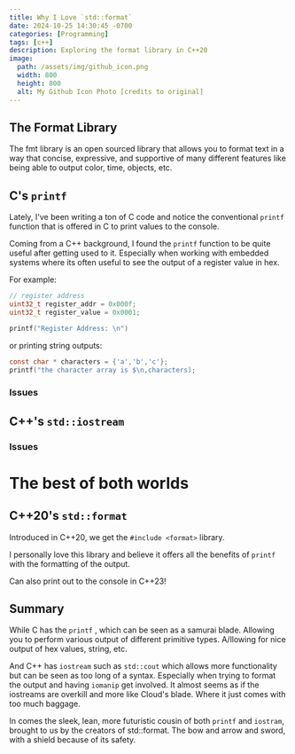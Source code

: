 ```yaml
---
title: Why I Love `std::format`
date: 2024-10-25 14:30:45 -0700
categories: [Programming]
tags: [c++]
description: Exploring the format library in C++20
image:
  path: /assets/img/github_icon.png
  width: 800
  height: 800
  alt: My Github Icon Photo [credits to original]
---
```


## The Format Library

The fmt library is an open sourced library that allows you to format text in a way that concise, expressive, and supportive of many different features like being able to output color, time, objects, etc.

## C's `printf`
Lately, I've been writing a ton of C code and notice the conventional `printf` function that is offered in C to print values to the console.

Coming from a C++ background, I found the `printf` function to be quite useful after getting used to it. Especially when working with embedded systems where its often useful to see the output of a register value in hex.

For example:
```C
// register address
uint32_t register_addr = 0x000f;
uint32_t register_value = 0x0001;

printf("Register Address: \n")

```

or printing string outputs:
```C
const char * characters = {'a','b','c'};
printf("the character array is $\n,characters);

```




### Issues

## C++'s `std::iostream`


### Issues


# The best of both worlds

## C++20's `std::format`
Introduced in C++20, we get the `#include <format>` library.

I personally love this library and believe it offers all the benefits of `printf` with the formatting of the output.

Can also print out to the console in C++23! 


## Summary
While C has the `printf` , which can be seen as a samurai blade. Allowing you to perform various output of different primitive types. A/llowing for nice output of hex values, string, etc. 

And C++ has `iostream` such as `std::cout` which allows more functionality but can be seen as too long of a syntax. Especially when trying to format the output and having `iomanip` get involved. It almost seems as if the iostreams are overkill and more like Cloud's blade. Where it just comes with too much baggage.

In comes the sleek, lean, more futuristic cousin of both `printf` and `iostram`, brought to us by the creators of std::format. The bow and arrow and sword, with a shield because of its safety. 